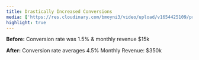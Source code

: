```yaml
---
title: Drastically Increased Conversions
media: ['https://res.cloudinary.com/bmoyni3/video/upload/v1654425109/projects/videos/dd-us-analytics-conversion-rate_lp1r22.mp4']
highlight: true
---
```

**Before:** Conversion rate was 1.5% & monthly revenue $15k

**After:** Conversion rate averages 4.5%  Monthly Revenue: $350k